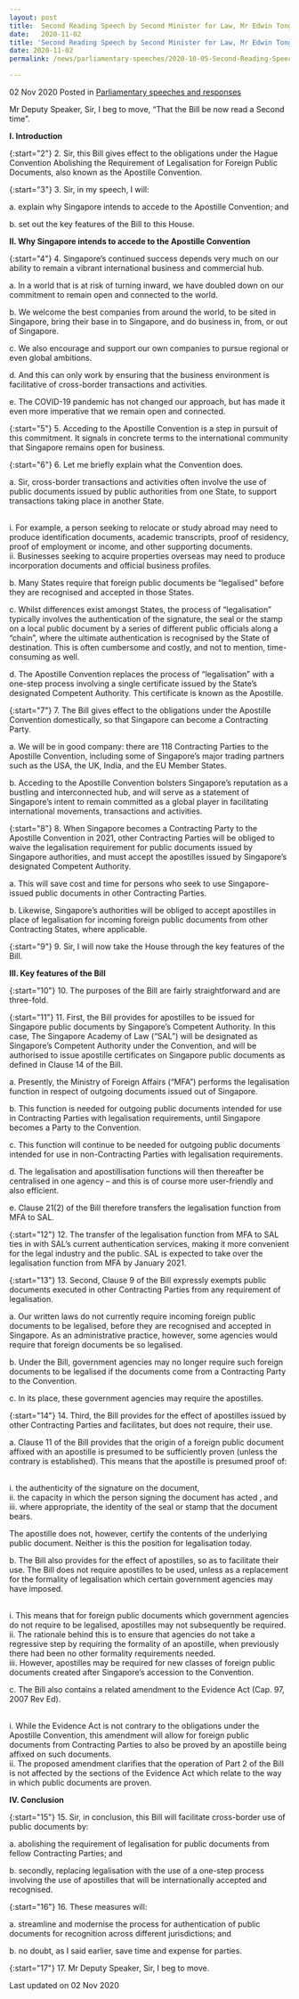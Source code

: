 ```yaml
---
layout: post
title:  Second Reading Speech by Second Minister for Law, Mr Edwin Tong, on the Apostille Bill
date:   2020-11-02
title: 'Second Reading Speech by Second Minister for Law, Mr Edwin Tong, on the Apostille Bill'
date: 2020-11-02
permalink: /news/parliamentary-speeches/2020-10-05-Second-Reading-Speech-by-2M-Edwin-Tong-on-Apostille-Bill

---
```


02 Nov 2020 Posted in [Parliamentary speeches and responses](/news/parliamentary-speeches) 

Mr Deputy Speaker, Sir, I beg to move, “That the Bill be now read a Second time”. 

**I. Introduction**

{:start="2"}
2.	Sir, this Bill gives effect to the obligations under the Hague Convention Abolishing the Requirement of Legalisation for Foreign Public Documents, also known as the Apostille Convention.

{:start="3"}
3.	Sir, in my speech, I will:

a.	explain why Singapore intends to accede to the Apostille Convention; and 

b.	set out the key features of the Bill to this House. <br>
 
 **II.	Why Singapore intends to accede to the Apostille Convention**
 
{:start="4"}
4.	Singapore’s continued success depends very much on our ability to remain a vibrant international business and commercial hub. 

a.	In a world that is at risk of turning inward, we have doubled down on our commitment to remain open and connected to the world.

b.	We welcome the best companies from around the world, to be sited in Singapore, bring their base in to Singapore, and do business in, from, or out of Singapore.

c.  We also encourage and support our own companies to pursue regional or even global ambitions. 

d.  And this can only work by ensuring that the business environment is facilitative of cross-border transactions and activities.  

e.  The COVID-19 pandemic has not changed our approach, but has made it even more imperative that we remain open and connected.

{:start="5"}
5.	Acceding to the Apostille Convention is a step in pursuit of this commitment. It signals in concrete terms to the international community that Singapore remains open for business. 

{:start="6"}
6.	Let me briefly explain what the Convention does. 

a.  Sir, cross-border transactions and activities often involve the use of public documents issued by public authorities from one State, to support transactions taking place in another State. 

<br>i.	For example, a person seeking to relocate or study abroad may need to produce identification documents, academic transcripts, proof of residency, proof of employment or income, and other supporting documents. 
<br>ii.	Businesses seeking to acquire properties overseas may need to produce incorporation documents and official business profiles. 

b.	Many States require that foreign public documents be “legalised” before they are recognised and accepted in those States. 

c.	Whilst differences exist amongst States, the process of “legalisation” typically involves the authentication of the signature, the seal or the stamp on a local public document by a series of different public officials along a “chain”, where the ultimate authentication is recognised by the State of destination. This is often cumbersome and costly, and not to mention, time-consuming as well.

d.	The Apostille Convention replaces the process of “legalisation” with a one-step process involving a single certificate issued by the State’s designated Competent Authority. This certificate is known as the Apostille. 

{:start="7"}
7.	The Bill gives effect to the obligations under the Apostille Convention domestically, so that Singapore can become a Contracting Party. 

a.	We will be in good company: there are 118 Contracting Parties to the Apostille Convention, including some of Singapore’s major trading partners such as the USA, the UK, India, and the EU Member States. 

b.	Acceding to the Apostille Convention bolsters Singapore’s reputation as a bustling and interconnected hub, and will serve as a statement of Singapore’s intent to remain committed as a global player in facilitating international movements, transactions and activities.

{:start="8"}
8.	When Singapore becomes a Contracting Party to the Apostille Convention in 2021, other Contracting Parties will be obliged to waive the legalisation requirement for public documents issued by Singapore authorities, and must accept the apostilles issued by Singapore’s designated Competent Authority. 

a.	This will save cost and time for persons who seek to use Singapore-issued public documents in other Contracting Parties.

b.	Likewise, Singapore’s authorities will be obliged to accept apostilles in place of legalisation for incoming foreign public documents from other Contracting States, where applicable.

{:start="9"}
9.	Sir, I will now take the House through the key features of the Bill.

**III. Key features of the Bill**

{:start="10"}
10.	The purposes of the Bill are fairly straightforward and are three-fold.

{:start="11"}
11.	First, the Bill provides for apostilles to be issued for Singapore public documents by Singapore’s Competent Authority. In this case, The Singapore Academy of Law (“SAL”) will be designated as Singapore’s Competent Authority under the Convention, and will be authorised to issue apostille certificates on Singapore public documents as defined in Clause 14 of the Bill. 

a.	Presently, the Ministry of Foreign Affairs (“MFA”) performs the legalisation function in respect of outgoing documents issued out of Singapore. 

b.	This function is needed for outgoing public documents intended for use in Contracting Parties with legalisation requirements, until Singapore becomes a Party to the Convention.

c.	This function will continue to be needed for outgoing public documents intended for use in non-Contracting Parties with legalisation requirements. 

d.	The legalisation and apostillisation functions will then thereafter be centralised in one agency – and this is of course more user-friendly and also efficient.

e.  Clause 21(2) of the Bill therefore transfers the legalisation function from MFA to SAL. 

{:start="12"}
12.	The transfer of the legalisation function from MFA to SAL ties in with SAL’s current authentication services, making it more convenient for the legal industry and the public. SAL is expected to take over the legalisation function from MFA by January 2021.

{:start="13"}
13.	Second, Clause 9 of the Bill expressly exempts public documents executed in other Contracting Parties from any requirement of legalisation.

a.	Our written laws do not currently require incoming foreign public documents to be legalised, before they are recognised and accepted in Singapore. As an administrative practice, however, some agencies would require that foreign documents be so legalised. 

b.	Under the Bill, government agencies may no longer require such foreign documents to be legalised if the documents come from a Contracting Party to the Convention. 

c.	In its place, these government agencies may require the apostilles. 

{:start="14"}
14.	Third, the Bill provides for the effect of apostilles issued by other Contracting Parties and facilitates, but does not require, their use.

a.	Clause 11 of the Bill provides that the origin of a foreign public document affixed with an apostille is presumed to be sufficiently proven (unless the contrary is established). This means that the apostille is presumed proof of:

<br>i.	the authenticity of the signature on the document, 
<br>ii.	the capacity in which the person signing the document has acted , and 
<br>iii.	where appropriate, the identity of the seal or stamp that the document bears. 

The apostille does not, however, certify the contents of the underlying public document. Neither is this the position for legalisation today.

b.  The Bill also provides for the effect of apostilles, so as to facilitate their use. The Bill does not require apostilles to be used, unless as a replacement for the formality of legalisation which certain government agencies may have imposed. 

<br>i.	This means that for foreign public documents which government agencies do not require to be legalised, apostilles may not subsequently be required. 
<br>ii.	The rationale behind this is to ensure that agencies do not take a regressive step by requiring the formality of an apostille, when previously there had been no other formality requirements needed. 
<br>iii.	However, apostilles may be required for new classes of foreign public documents created after Singapore’s accession to the Convention. 

c.	The Bill also contains a related amendment to the Evidence Act (Cap. 97, 2007 Rev Ed). 

<br>i.	While the Evidence Act is not contrary to the obligations under the Apostille Convention, this amendment will allow for foreign public documents from Contracting Parties to also be proved by an apostille being affixed on such documents. 
<br>ii.	The proposed amendment clarifies that the operation of Part 2 of the Bill is not affected by the sections of the Evidence Act which relate to the way in which public documents are proven.

**IV. Conclusion**

{:start="15"}
15.	Sir, in conclusion, this Bill will facilitate cross-border use of public documents by: 

a.	abolishing the requirement of legalisation for public documents from fellow Contracting Parties; and

b.	secondly, replacing legalisation with the use of a one-step process involving the use of apostilles that will be internationally accepted and recognised. 

{:start="16"}
16.	These measures will: 

a.	streamline and modernise the process for authentication of public documents for recognition across different jurisdictions; and  

b.	no doubt, as I said earlier, save time and expense for parties.

{:start="17"}
17.	Mr Deputy Speaker, Sir, I beg to move.

<p class="right-side-updated">Last updated on 02 Nov 2020</p>

